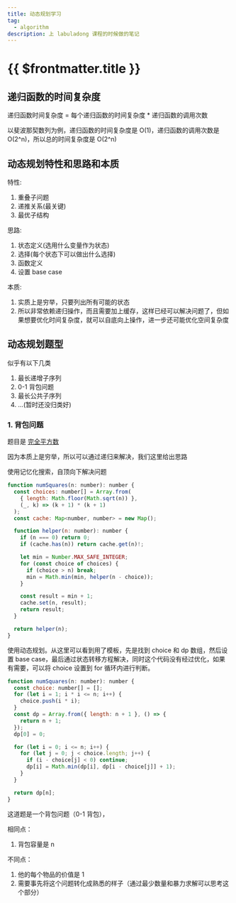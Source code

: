 ```yaml
---
title: 动态规划学习
tag:
  - algorithm
description: 上 labuladong 课程的时候做的笔记
---
```


# {{ $frontmatter.title }}

## 递归函数的时间复杂度

递归函数时间复杂度 = 每个递归函数的时间复杂度 \* 递归函数的调用次数

以斐波那契数列为例，递归函数的时间复杂度是 O(1)，递归函数的调用次数是 O(2^n)，所以总的时间复杂度是 O(2^n)

## 动态规划特性和思路和本质

特性:

1. 重叠子问题
2. 递推关系(最关键)
3. 最优子结构

思路:

1. 状态定义(选用什么变量作为状态)
2. 选择(每个状态下可以做出什么选择)
3. 函数定义
4. 设置 base case

本质:

1. 实质上是穷举，只要列出所有可能的状态
2. 所以非常依赖递归操作，而且需要加上缓存，这样已经可以解决问题了，但如果想要优化时间复杂度，就可以自底向上操作，进一步还可能优化空间复杂度

## 动态规划题型

似乎有以下几类

1. 最长递增子序列
2. 0-1 背包问题
3. 最长公共子序列
4. ...(暂时还没归类好)

### 1. 背包问题

题目是 [完全平方数](https://leetcode.cn/problems/perfect-squares/)

因为本质上是穷举，所以可以通过递归来解决，我们这里给出思路

使用记忆化搜索，自顶向下解决问题

```js
function numSquares(n: number): number {
  const choices: number[] = Array.from(
    { length: Math.floor(Math.sqrt(n)) },
    (_, k) => (k + 1) * (k + 1)
  );
  const cache: Map<number, number> = new Map();

  function helper(n: number): number {
    if (n === 0) return 0;
    if (cache.has(n)) return cache.get(n)!;

    let min = Number.MAX_SAFE_INTEGER;
    for (const choice of choices) {
      if (choice > n) break;
      min = Math.min(min, helper(n - choice));
    }

    const result = min + 1;
    cache.set(n, result);
    return result;
  }

  return helper(n);
}
```

使用动态规划。从这里可以看到用了模板，先是找到 choice 和 dp 数组，然后设置 base case，最后通过状态转移方程解决，同时这个代码没有经过优化，如果有需要，可以将 choice 设置到 for 循环内进行判断。

```js
function numSquares(n: number): number {
  const choice: number[] = [];
  for (let i = 1; i * i <= n; i++) {
    choice.push(i * i);
  }
  const dp = Array.from({ length: n + 1 }, () => {
    return n + 1;
  });
  dp[0] = 0;

  for (let i = 0; i <= n; i++) {
    for (let j = 0; j < choice.length; j++) {
      if (i - choice[j] < 0) continue;
      dp[i] = Math.min(dp[i], dp[i - choice[j]] + 1);
    }
  }

  return dp[n];
}
```

这道题是一个背包问题（0-1 背包），

相同点：

1. 背包容量是 n

不同点：

1. 他的每个物品的价值是 1
2. 需要事先将这个问题转化成熟悉的样子（通过最少数量和暴力求解可以思考这个部分）
